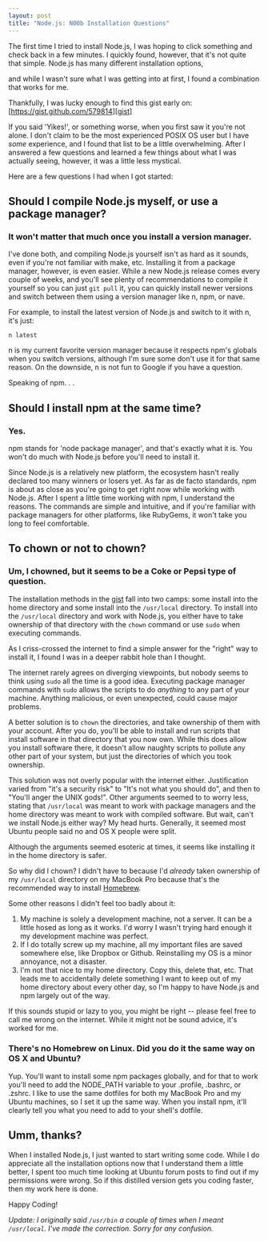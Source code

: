 ```yaml
---
layout: post
title: "Node.js: N00b Installation Questions"
---
```


The first time I tried to install Node.js, I was hoping to click something and check back in a few minutes. I quickly found, however, that it's not quite that simple. Node.js has many different installation options,

and while I wasn't sure what I was getting into at first, I found a combination that works for me.

Thankfully, I was lucky enough to find this gist early on: [https://gist.github.com/579814][gist]

If you said 'Yikes!', or something worse, when you first saw it you're not alone. I don't claim to be the most experienced POSIX OS user but I have *some* experience, and I found that list to be a little overwhelming. After I answered a few questions and learned a few things about what I was actually seeing, however, it was a little less mystical.

Here are a few questions I had when I got started:

## Should I compile Node.js myself, or use a package manager?

### It won't matter that much once you install a version manager.

I've done both, and compiling Node.js yourself isn't as hard as it sounds, even if you're not familiar with make, etc. Installing it from a package manager, however, is even easier. While a new Node.js release comes every couple of weeks, and you'll see plenty of recommendations to compile it yourself so you can just `git pull` it, you can quickly install newer versions and switch between them using a version manager like n, npm, or nave.

For example, to install the latest version of Node.js and switch to it with n, it's just:

`n latest`

n is my current favorite version manager because it respects npm's globals when you switch versions, although I'm sure some don't use it for that same reason. On the downside, n is not fun to Google if you have a question.

Speaking of npm.  .  .

## Should I install npm at the same time?

### Yes.

npm stands for 'node package manager', and that's exactly what it is. You won't do much with Node.js before you'll need to install it.

Since Node.js is a relatively new platform, the ecosystem hasn't really declared too many winners or losers yet. As far as de facto standards, npm is about as close as you're going to get right now while working with Node.js. After I spent a little time working with npm, I understand the reasons. The commands are simple and intuitive, and if you're familiar with package managers for other platforms, like RubyGems, it won't take you long to feel comfortable.

## To chown or not to chown?

### Um, I chowned, but it seems to be a Coke or Pepsi type of question.

The installation methods in the [gist][gist] fall into two camps: some install into the home directory and some install into the `/usr/local` directory. To install into the `/usr/local` directory and work with Node.js, you either have to take ownership of that directory with the `chown` command or use `sudo` when executing commands.

As I criss-crossed the internet to find a simple answer for the "right" way to install it, I found I was in a deeper rabbit hole than I thought.

The internet rarely agrees on diverging viewpoints, but nobody seems to think using `sudo` all the time is a good idea. Executing package manager commands with `sudo` allows the scripts to do *anything* to any part of your machine. Anything malicious, or even unexpected, could cause major problems.

A better solution is to `chown` the directories, and take ownership of them with your account. After you do, you'll be able to install and run scripts that install software in that directory that you now own. While this does allow you install software there, it doesn't allow naughty scripts to pollute any other part of your system, but just the directories of which you took ownership.

This solution was not overly popular with the internet either. Justification varied from "it's a security risk" to "It's not what you should do", and then to "You'll anger the UNIX gods!". Other arguments seemed to to worry less, stating that `/usr/local` was meant to work with package managers and the home directory was meant to work with compiled software. But wait, can't we install Node.js either way? My head hurts. Generally, it seemed most Ubuntu people said no and OS X people were split.

Although the arguments seemed esoteric at times, it seems like installing it in the home directory is safer.

So why did I chown? I didn't have to because I'd *already* taken ownership of my `/usr/local` directory on my MacBook Pro because that's the recommended way to install [Homebrew][homebrew].

Some other reasons I didn't feel too badly about it:

1. My machine is solely a development machine, not a server. It can be a little hosed as long as it works. I'd worry I wasn't trying hard enough it my development machine was perfect.
2. If I do totally screw up my machine, all my important files are saved somewhere else, like Dropbox or Github. Reinstalling my OS is a minor annoyance, not a disaster.
3. I'm not that nice to my home directory. Copy this, delete that, etc. That leads me to accidentally delete something I want to keep out of my home directory about every other day, so I'm happy to have Node.js and npm largely out of the way.

If this sounds stupid or lazy to you, you might be right -- please feel free to call me wrong on the internet. While it might not be sound advice, it's worked for me.

### There's no Homebrew on Linux. Did you do it the same way on OS X and Ubuntu?

Yup. You'll want to install some npm packages globally, and for that to work you'll need to add the NODE_PATH variable to your .profile, .bashrc, or .zshrc. I like to use the same dotfiles for both my MacBook Pro and my Ubuntu machines, so I set it up the same way. When you install npm, it'll clearly tell you what you need to add to your shell's dotfile.

## Umm, thanks?

When I installed Node.js, I just wanted to start writing some code. While I do appreciate all the installation options now that I understand them a little better, I spent too much time looking at Ubuntu forum posts to find out if my permissions were wrong. So if this distilled version gets you coding faster, then my work here is done.

Happy Coding!

*Update: I originally said `/usr/bin` a couple of times when I meant `/usr/local`. I've made the correction. Sorry for any confusion.*

[gist]: https://gist.github.com/579814 "the installation gist"
[homebrew]: https://github.com/mxcl/homebrew/wiki/FAQ "Homebrew"
